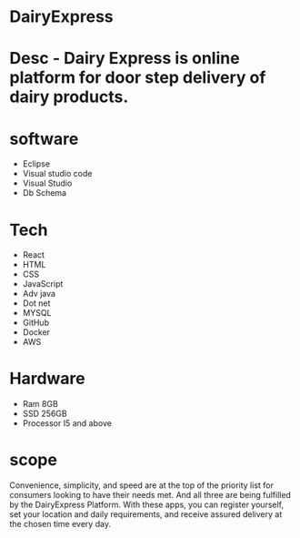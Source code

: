 # DairyExpress

# Desc - Dairy Express is online platform for door step delivery of dairy products. 

# software
- Eclipse 
- Visual studio code
- Visual Studio
- Db Schema

# Tech
- React
- HTML
- CSS
- JavaScript
- Adv java
- Dot net 
- MYSQL
- GitHub
- Docker
- AWS

# Hardware
- Ram 8GB
- SSD 256GB
- Processor I5 and above

# scope
Convenience, simplicity, and speed are at the top of the priority list for consumers looking to have their needs met.
And all three are being fulfilled by the DairyExpress Platform.
With these apps, you can register yourself, set your location and daily requirements, and receive assured delivery at the chosen time every day.

